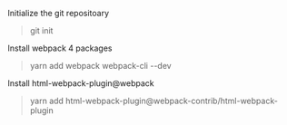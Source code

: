 Initialize the git repositoary
> git init

Install webpack 4 packages
> yarn add webpack webpack-cli --dev

Install html-webpack-plugin@webpack
> yarn add html-webpack-plugin@webpack-contrib/html-webpack-plugin